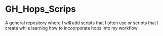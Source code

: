 # GH_Hops_Scrips
A general repository where I will add scripts that I often use or scripts that I create while learning how to incoorporate hops into my workflow
